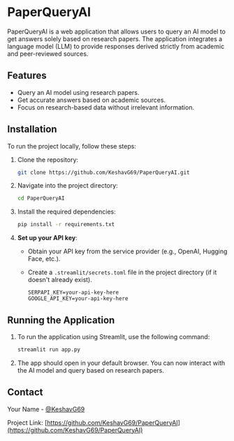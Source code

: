
# PaperQueryAI

PaperQueryAI is a web application that allows users to query an AI model to get answers solely based on research papers. The application integrates a language model (LLM) to provide responses derived strictly from academic and peer-reviewed sources.

## Features

- Query an AI model using research papers.
- Get accurate answers based on academic sources.
- Focus on research-based data without irrelevant information.

## Installation

To run the project locally, follow these steps:

1. Clone the repository:
   ```bash
   git clone https://github.com/KeshavG69/PaperQueryAI.git
   ```

2. Navigate into the project directory:
   ```bash
   cd PaperQueryAI
   ```

3. Install the required dependencies:
   ```bash
   pip install -r requirements.txt
   ```

4. **Set up your API key**:
   - Obtain your API key from the service provider (e.g., OpenAI, Hugging Face, etc.).
   - Create a `.streamlit/secrets.toml` file in the project directory (if it doesn't already exist).
   
     ```
     SERPAPI_KEY=your-api-key-here
     GOOGLE_API_KEY=your-api-key-here
     ```
   

## Running the Application

1. To run the application using Streamlit, use the following command:
   ```bash
   streamlit run app.py
   ```

2. The app should open in your default browser. You can now interact with the AI model and query based on research papers.

## Contact

Your Name - [@KeshavG69](https://github.com/KeshavG69)

Project Link: [https://github.com/KeshavG69/PaperQueryAI](https://github.com/KeshavG69/PaperQueryAI)





